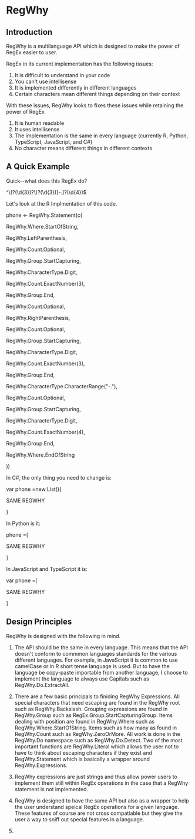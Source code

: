 # RegWhy
## Introduction
RegWhy is a multilanguage API which is designed to make the power of RegEx easier to user.

RegEx in its current implementation has the following issues:
1. It is difficult to understand in your code
2. You can't use intellisense
3. It is implemented differently in different languages
4. Certain characters mean different things depending on their context

With these issues, RegWhy looks to fixes these issues while retaining the power of RegEx
1. It is human readable
2. It uses intellisense
3. The implementation is the same in every language (currently R, Python, TypeScript, JavaScript, and C#)
4. No character means different things in different contexts

## A Quick Example

Quick--what does this RegEx do?

^\\(?(\\d{3})?\\)?(\\d{3})[-.]?(\\d{4})$

Let's look at the R Implmentation of this code.

phone <- RegWhy.Statement(c(

  RegWhy.Where.StartOfString,
  
  RegWhy.LeftParenthesis,
  
  RegWhy.Count.Optional,
  
  RegWhy.Group.StartCapturing,
  
  RegWhy.CharacterType.Digit,
  
  RegWhy.Count.ExactNumber(3),
  
  RegWhy.Group.End,
  
  RegWhy.Count.Optional,
  
  RegWhy.RightParenthesis,
  
  RegWhy.Count.Optional,
  
  RegWhy.Group.StartCapturing,
  
  RegWhy.CharacterType.Digit,
  
  RegWhy.Count.ExactNumber(3),
  
  RegWhy.Group.End,
  
  RegWhy.CharacterType.CharacterRange("-."),
  
  RegWhy.Count.Optional,
  
  RegWhy.Group.StartCapturing,
  
  RegWhy.CharacterType.Digit,
  
  RegWhy.Count.ExactNumber(4),
  
  RegWhy.Group.End,
  
  RegWhy.Where.EndOfString
  
  
))


In C#, the only thing you need to change is:

var phone =new List(){

SAME REGWHY

}

In Python is it:

phone =[

SAME REGWHY

]

In JavaScript and TypeScript it is:

var phone =[

SAME REGWHY

]

## Design Principles

RegWhy is designed with the following in mind.

1. The API should be the same in every language. This means that the API doesn't conform to commmon languages standards for the various different languages. For example, in JavaScript it is common to use camelCase or in R short tense language is used. But to have the language be copy-paste importable from another language, I choose to implement the language to always use Capitals such as RegWhy.Do.ExtractAll.

2. There are a few basic principals to finiding RegWhy Expressions. All special characters that need escaping are found in the RegWhy root such as RegWhy.Backslash. Grouping expressions are found in RegWhy.Group such as RegEx.Group.StartCapturingGroup. Items dealing with position are found in RegWhy.Where such as RegWhy.Where.StartOfString. Items such as how many as found in RegWhy.Count such as RegWhy.ZeroOrMore. All work is done in the RegWhy.Do namespace such as RegWhy.Do.Detect. Two of the most important functions are RegWhy.Literal which allows the user not to have to think about escaping characters if they exist and RegWhy.Statement which is basically a wrapper around RegWhy.Expressions.

3. RegWhy expressions are just strings and thus allow power users to implement them still within RegEx operations in the case that a RegWhy statement is not implemented. 

4. RegWhy is designed to have the same API but also as a wrapper to help the user understand speical RegEx operations for a given language. These features of course are not cross compatiable but they give the user a way to sniff out special features in a language.

3. 
